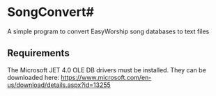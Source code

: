 # SongConvert#
A simple program to convert EasyWorship song databases to text files

## Requirements ##
The Microsoft JET 4.0 OLE DB drivers must be installed. They can be downloaded here: https://www.microsoft.com/en-us/download/details.aspx?id=13255
